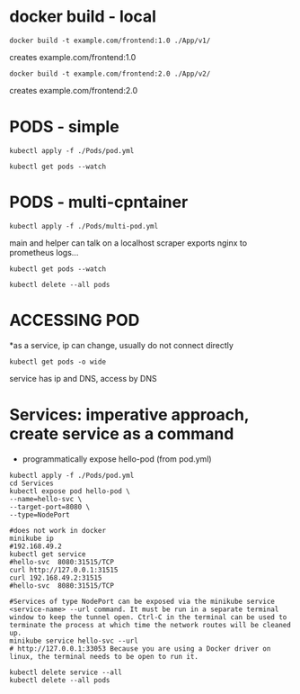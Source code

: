 docker build - local
====================
```shell
docker build -t example.com/frontend:1.0 ./App/v1/
```
creates example.com/frontend:1.0

```shell
docker build -t example.com/frontend:2.0 ./App/v2/
```
creates example.com/frontend:2.0


PODS - simple
=============
```shell
kubectl apply -f ./Pods/pod.yml
```
```shell
kubectl get pods --watch
```


PODS - multi-cpntainer
=============
```shell
kubectl apply -f ./Pods/multi-pod.yml
```
main and helper can talk on a localhost
scraper exports nginx to prometheus logs...
```shell
kubectl get pods --watch
```

```shell
kubectl delete --all pods
```

ACCESSING POD
=============
*as a service, ip can change, usually do not connect directly
```shell
kubectl get pods -o wide
```

service has ip and DNS, access by DNS

Services: imperative approach, create service as a command
=============================
* programmatically expose  hello-pod (from pod.yml)
```shell
kubectl apply -f ./Pods/pod.yml
cd Services
kubectl expose pod hello-pod \
--name=hello-svc \
--target-port=8080 \
--type=NodePort
```
```shell
#does not work in docker
minikube ip
#192.168.49.2
kubectl get service
#hello-svc  8080:31515/TCP
curl http://127.0.0.1:31515
curl 192.168.49.2:31515
#hello-svc  8080:31515/TCP

```

```shell
#Services of type NodePort can be exposed via the minikube service <service-name> --url command. It must be run in a separate terminal window to keep the tunnel open. Ctrl-C in the terminal can be used to terminate the process at which time the network routes will be cleaned up.
minikube service hello-svc --url
# http://127.0.0.1:33053 Because you are using a Docker driver on linux, the terminal needs to be open to run it.
```

```shell
kubectl delete service --all
kubectl delete --all pods
```

